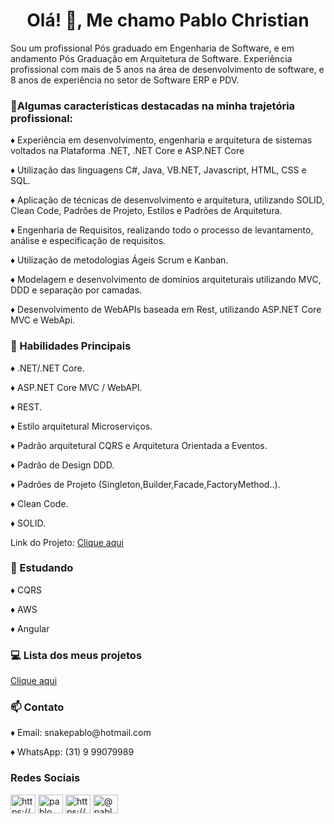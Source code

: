 <h1 align="center">Olá! 👋, Me chamo Pablo Christian</h1>
<p align="left">Sou um profissional Pós graduado em Engenharia de Software, e em andamento Pós Graduação em Arquitetura de Software. Experiência profissional com mais de 5 anos na área de desenvolvimento de software, e 8 anos de experiência no setor de Software ERP e PDV.</p>
<p align="left"></p>

<h3 align="left">👨‍Algumas características destacadas na minha trajetória profissional:</h3>
<p align="left">♦ Experiência em desenvolvimento, engenharia e arquitetura de sistemas voltados na Plataforma .NET, .NET Core e ASP.NET Core</p>
<p align="left">♦ Utilização das linguagens C#, Java, VB.NET, Javascript, HTML, CSS e SQL.</p>
<p align="left">♦ Aplicação de técnicas de desenvolvimento e arquitetura, utilizando SOLID, Clean Code, Padrões de Projeto, Estilos e Padrões de Arquitetura.</p>
<p align="left">♦ Engenharia de Requisitos, realizando todo o processo de levantamento, análise e especificação de requisitos.</p>
<p align="left">♦ Utilização de metodologias Ágeis Scrum e Kanban.</p>
<p align="left">♦ Modelagem e desenvolvimento de domínios arquiteturais utilizando MVC, DDD e separação por camadas.</p>
<p align="left">♦ Desenvolvimento de WebAPIs baseada em Rest, utilizando ASP.NET Core MVC e WebApi.</p>
<p align="left"></p>

<h3 align="left">🔭 Habilidades Principais&nbsp;</h3>
<p align="left">♦ .NET/.NET Core.</p>
<p align="left">♦ ASP.NET Core MVC / WebAPI.</p>
<p align="left">♦ REST.</p>
<p align="left">♦ Estilo arquitetural Microserviços.</p>
<p align="left">♦ Padrão arquitetural CQRS e Arquitetura Orientada a Eventos.</p>
<p align="left">♦ Padrão de Design DDD.</p>
<p align="left">♦ Padrões de Projeto (Singleton,Builder,Facade,FactoryMethod..).</p>
<p align="left">♦ Clean Code.</p>
<p align="left">♦ SOLID.</p>
<p align="left">Link do Projeto: <a href="https://github.com/PabloChristian/ECommerce">Clique aqui</a></p>
<p align="left"></p>

<h3 align="left">🌱 Estudando&nbsp;</h3>
<p align="left">♦ CQRS</p>
<p align="left">♦ AWS</p>
<p align="left">♦ Angular</p>
<p align="left"></p>

<h3 align="left">💻 Lista dos meus projetos</h3>
<p align="left"><a href="https://github.com/PabloChristian?tab=repositories">Clique aqui</a></p>
<p align="left"></p>

<h3 align="left">📫 Contato&nbsp;</h3>
<p align="left">♦ Email: snakepablo@hotmail.com</p>
<p align="left">♦ WhatsApp: (31) 9 99079989</p>
  <p align="left"></p>
  
<h3 align="left">Redes Sociais</h3>
<p align="left">
<a href="https://www.linkedin.com/in/pablo-christian/" target="blank"><img align="center" src="https://cdn.jsdelivr.net/npm/simple-icons@3.0.1/icons/linkedin.svg" alt="https://www.linkedin.com/in/pablo-christian/" height="30" width="40" /></a>
<a href="https://codesandbox.com/pablo christian pereira nazareth" target="blank"><img align="center" src="https://cdn.jsdelivr.net/npm/simple-icons@3.0.1/icons/codesandbox.svg" alt="pablo christian pereira nazareth" height="30" width="40" /></a>
<a href="https://www.facebook.com/snakepablo" target="blank"><img align="center" src="https://cdn.jsdelivr.net/npm/simple-icons@3.0.1/icons/facebook.svg" alt="https://www.facebook.com/snakepablo" height="30" width="40" /></a>
<a href="https://instagram.com/@pablo.cpnazareth" target="blank"><img align="center" src="https://cdn.jsdelivr.net/npm/simple-icons@3.0.1/icons/instagram.svg" alt="@pablo.cpnazareth" height="30" width="40" /></a>
</p>
